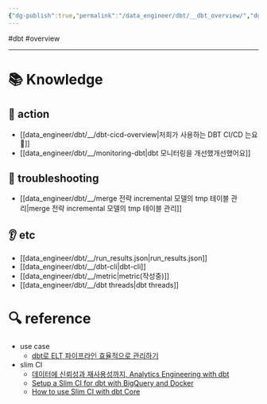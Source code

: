 ```yaml
---
{"dg-publish":true,"permalink":"/data_engineer/dbt/__dbt_overview/","dgPassFrontmatter":true,"noteIcon":"","created":"","updated":""}
---
```



#dbt #overview 

---

# 📚 Knowledge

## 👟 action
- [[data_engineer/dbt/__/dbt-cicd-overview\|저희가 사용하는 DBT CI/CD 는요 🥲]]
- [[data_engineer/dbt/__/monitoring-dbt\|dbt 모니터링을 개선했개선했어요]]

## 🚨 troubleshooting
- [[data_engineer/dbt/__/merge 전략 incremental 모델의 tmp 테이블 관리\|merge 전략 incremental 모델의 tmp 테이블 관리]]

## 👂 etc
- [[data_engineer/dbt/__/run_results.json\|run_results.json]]
- [[data_engineer/dbt/__/dbt-cli\|dbt-cli]]
- [[data_engineer/dbt/__/metric\|metric(작성중)]]
- [[data_engineer/dbt/__/dbt threads\|dbt threads]]

# 🔍 reference
- use case
	- [dbt로 ELT 파이프라인 효율적으로 관리하기](https://www.humphreyahn.dev/blog/efficient-elt-pipelines-with-dbt)
- slim CI
	- [데이터에 신뢰성과 재사용성까지, Analytics Engineering with dbt](https://tech.socarcorp.kr/data/2022/07/25/analytics-engineering-with-dbt.html)
	- [Setup a Slim CI for dbt with BigQuery and Docker](https://medium.com/teads-engineering/setup-a-slim-ci-for-dbt-with-bigquery-and-docker-ce8e0a1a38f)
	- [How to use Slim CI with dbt Core](https://www.vantage-ai.com/blog/how-to-use-slim-ci-with-dbt-core)